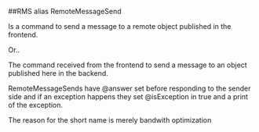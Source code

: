 ##RMS alias RemoteMessageSend

Is a command to send a message to a remote object published in the frontend.

Or..

The command received from the frontend to send a message to an object published here in the backend.

RemoteMessageSends have @answer set before responding to the sender side and if an exception happens they set @isException in true and a print of the exception.

The reason for the short name is merely bandwith optimization